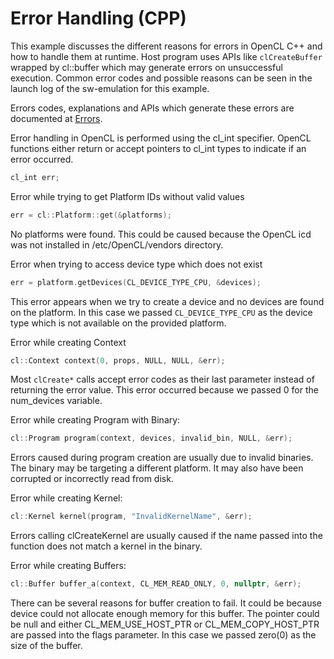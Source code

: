 Error Handling (CPP)
===================
This example discusses the different reasons for errors in OpenCL C++ and how to handle them at runtime. Host program uses APIs like `clCreateBuffer` wrapped by cl::buffer  which may generate errors on unsuccessful execution. Common error codes  and possible reasons can be seen in the launch log of the sw-emulation for this example.

Errors codes, explanations and APIs which generate these errors are documented at
[Errors](https://www.khronos.org/registry/OpenCL/sdk/1.0/docs/man/xhtml/errors.html).

Error handling in OpenCL is performed using the cl_int specifier. OpenCL functions either return or accept pointers to cl_int types to indicate if an error occurred.

```c++
cl_int err;
```

Error while trying to get Platform IDs without valid values
```c++
err = cl::Platform::get(&platforms);
```

No platforms were found. This could be caused because the OpenCL icd was not installed in /etc/OpenCL/vendors directory.

Error when trying to access device type which does not exist
```c++
err = platform.getDevices(CL_DEVICE_TYPE_CPU, &devices);
```
This error appears when we try to create a device and no devices are found on the platform. In this case we passed `CL_DEVICE_TYPE_CPU` as the device type which is not available on the provided platform. 

Error while creating Context
```c++
cl::Context context(0, props, NULL, NULL, &err);
```

Most `clCreate*` calls accept error codes as their last parameter instead of returning the error value. This error occurred because we passed 0 for the num_devices variable. 

Error while creating Program with Binary:
```c++
cl::Program program(context, devices, invalid_bin, NULL, &err);
```
Errors caused during program creation are usually due to invalid binaries. The binary may be targeting a different platform. It may also have been corrupted or incorrectly read from disk.

Error while creating Kernel:
```c++
cl::Kernel kernel(program, "InvalidKernelName", &err);
```
Errors calling clCreateKernel are usually caused if the name passed into the function does not match a kernel in the binary.

Error while creating Buffers:
```c++
cl::Buffer buffer_a(context, CL_MEM_READ_ONLY, 0, nullptr, &err);
```
There can be several reasons for buffer creation to fail. It could be because device could not allocate enough memory for this buffer. The pointer could be null and either CL_MEM_USE_HOST_PTR or CL_MEM_COPY_HOST_PTR are passed into the flags parameter. In this case we passed zero(0) as the size of the buffer.
